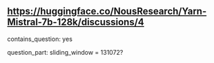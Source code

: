 ## https://huggingface.co/NousResearch/Yarn-Mistral-7b-128k/discussions/4

contains_question: yes

question_part: sliding_window = 131072? 